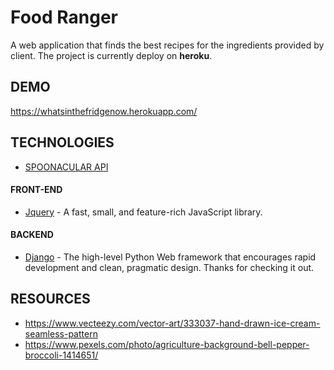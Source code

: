 # Food Ranger
A web application that finds the best recipes for the ingredients provided by client.
The project is currently deploy on **heroku**.
## DEMO
https://whatsinthefridgenow.herokuapp.com/
## TECHNOLOGIES
- [SPOONACULAR API](https://spoonacular.com/food-api/docs#Search-Recipes-by-Ingredients)
#### FRONT-END
- [Jquery](https://jquery.com/) - A fast, small, and feature-rich JavaScript library.
#### BACKEND
- [Django](https://github.com/django/django) - The high-level Python Web framework that encourages rapid development and clean, pragmatic design. Thanks for checking it out.
## RESOURCES
- https://www.vecteezy.com/vector-art/333037-hand-drawn-ice-cream-seamless-pattern
- https://www.pexels.com/photo/agriculture-background-bell-pepper-broccoli-1414651/
